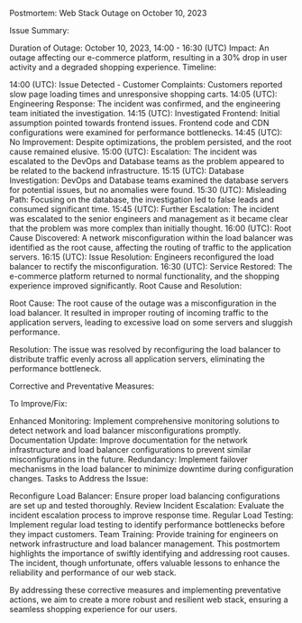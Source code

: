 Postmortem: Web Stack Outage on October 10, 2023

Issue Summary:

Duration of Outage: October 10, 2023, 14:00 - 16:30 (UTC)
Impact: An outage affecting our e-commerce platform, resulting in a 30% drop in user activity and a degraded shopping experience.
Timeline:

14:00 (UTC): Issue Detected - Customer Complaints: Customers reported slow page loading times and unresponsive shopping carts.
14:05 (UTC): Engineering Response: The incident was confirmed, and the engineering team initiated the investigation.
14:15 (UTC): Investigated Frontend: Initial assumption pointed towards frontend issues. Frontend code and CDN configurations were examined for performance bottlenecks.
14:45 (UTC): No Improvement: Despite optimizations, the problem persisted, and the root cause remained elusive.
15:00 (UTC): Escalation: The incident was escalated to the DevOps and Database teams as the problem appeared to be related to the backend infrastructure.
15:15 (UTC): Database Investigation: DevOps and Database teams examined the database servers for potential issues, but no anomalies were found.
15:30 (UTC): Misleading Path: Focusing on the database, the investigation led to false leads and consumed significant time.
15:45 (UTC): Further Escalation: The incident was escalated to the senior engineers and management as it became clear that the problem was more complex than initially thought.
16:00 (UTC): Root Cause Discovered: A network misconfiguration within the load balancer was identified as the root cause, affecting the routing of traffic to the application servers.
16:15 (UTC): Issue Resolution: Engineers reconfigured the load balancer to rectify the misconfiguration.
16:30 (UTC): Service Restored: The e-commerce platform returned to normal functionality, and the shopping experience improved significantly.
Root Cause and Resolution:

Root Cause: The root cause of the outage was a misconfiguration in the load balancer. It resulted in improper routing of incoming traffic to the application servers, leading to excessive load on some servers and sluggish performance.

Resolution: The issue was resolved by reconfiguring the load balancer to distribute traffic evenly across all application servers, eliminating the performance bottleneck.

Corrective and Preventative Measures:

To Improve/Fix:

Enhanced Monitoring: Implement comprehensive monitoring solutions to detect network and load balancer misconfigurations promptly.
Documentation Update: Improve documentation for the network infrastructure and load balancer configurations to prevent similar misconfigurations in the future.
Redundancy: Implement failover mechanisms in the load balancer to minimize downtime during configuration changes.
Tasks to Address the Issue:

Reconfigure Load Balancer: Ensure proper load balancing configurations are set up and tested thoroughly.
Review Incident Escalation: Evaluate the incident escalation process to improve response time.
Regular Load Testing: Implement regular load testing to identify performance bottlenecks before they impact customers.
Team Training: Provide training for engineers on network infrastructure and load balancer management.
This postmortem highlights the importance of swiftly identifying and addressing root causes. The incident, though unfortunate, offers valuable lessons to enhance the reliability and performance of our web stack.

By addressing these corrective measures and implementing preventative actions, we aim to create a more robust and resilient web stack, ensuring a seamless shopping experience for our users.

